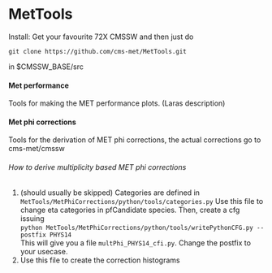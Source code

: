 # MetTools

Install: Get your favourite 72X CMSSW and then just do

`git clone https://github.com/cms-met/MetTools.git`

in $CMSSW_BASE/src

#### Met performance
  Tools for making the MET performance plots.
  (Laras description)
  
#### Met phi corrections
  Tools for the derivation of MET phi corrections, the actual corrections go to cms-met/cmssw
  
###### How to derive multiplicity based MET phi corrections
1. (should usually be skipped) Categories are defined in `MetTools/MetPhiCorrections/python/tools/categories.py`
 Use this file to change eta categories in pfCandidate species. Then, create a cfg issuing  
`python MetTools/MetPhiCorrections/python/tools/writePythonCFG.py --postfix PHYS14`  
 This will give you a file `multPhi_PHYS14_cfi.py`. Change the postfix to your usecase.
2. Use this file to create the correction histograms
